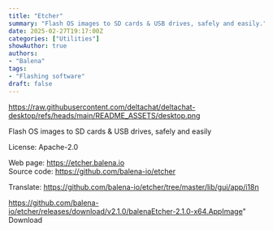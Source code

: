 ```yaml
---
title: "Etcher"
summary: "Flash OS images to SD cards & USB drives, safely and easily."
date: 2025-02-27T19:17:00Z
categories: ["Utilities"]
showAuthor: true
authors:
- "Balena"
tags: 
- "Flashing software"
draft: false
---
```


https://raw.githubusercontent.com/deltachat/deltachat-desktop/refs/heads/main/README_ASSETS/desktop.png

Flash OS images to SD cards & USB drives, safely and easily

License: Apache-2.0

Web page: <https://etcher.balena.io>  
Source code: <https://github.com/balena-io/etcher>

Translate: <https://github.com/balena-io/etcher/tree/master/lib/gui/app/i18n>    

https://github.com/balena-io/etcher/releases/download/v2.1.0/balenaEtcher-2.1.0-x64.AppImage" 
Download
